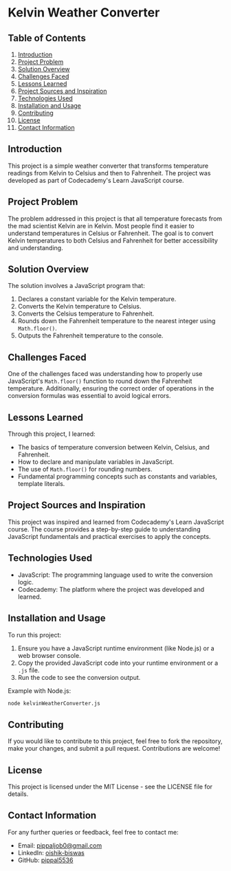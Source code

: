 # Kelvin Weather Converter

## Table of Contents
1. [Introduction](#introduction)
2. [Project Problem](#project-problem)
3. [Solution Overview](#solution-overview)
4. [Challenges Faced](#challenges-faced)
5. [Lessons Learned](#lessons-learned)
6. [Project Sources and Inspiration](#project-sources-and-inspiration)
7. [Technologies Used](#technologies-used)
8. [Installation and Usage](#installation-and-usage)
9. [Contributing](#contributing)
10. [License](#license)
11. [Contact Information](#contact-information)

## Introduction
This project is a simple weather converter that transforms temperature readings from Kelvin to Celsius and then to Fahrenheit. The project was developed as part of Codecademy's Learn JavaScript course.

## Project Problem
The problem addressed in this project is that all temperature forecasts from the mad scientist Kelvin are in Kelvin. Most people find it easier to understand temperatures in Celsius or Fahrenheit. The goal is to convert Kelvin temperatures to both Celsius and Fahrenheit for better accessibility and understanding.

## Solution Overview
The solution involves a JavaScript program that:
1. Declares a constant variable for the Kelvin temperature.
2. Converts the Kelvin temperature to Celsius.
3. Converts the Celsius temperature to Fahrenheit.
4. Rounds down the Fahrenheit temperature to the nearest integer using `Math.floor()`.
5. Outputs the Fahrenheit temperature to the console.


## Challenges Faced
One of the challenges faced was understanding how to properly use JavaScript's `Math.floor()` function to round down the Fahrenheit temperature. Additionally, ensuring the correct order of operations in the conversion formulas was essential to avoid logical errors.

## Lessons Learned
Through this project, I learned:
- The basics of temperature conversion between Kelvin, Celsius, and Fahrenheit.
- How to declare and manipulate variables in JavaScript.
- The use of `Math.floor()` for rounding numbers.
- Fundamental programming concepts such as constants and variables, template literals.

## Project Sources and Inspiration
This project was inspired and learned from Codecademy's Learn JavaScript course. The course provides a step-by-step guide to understanding JavaScript fundamentals and practical exercises to apply the concepts.

## Technologies Used
- JavaScript: The programming language used to write the conversion logic.
- Codecademy: The platform where the project was developed and learned.

## Installation and Usage
To run this project:
1. Ensure you have a JavaScript runtime environment (like Node.js) or a web browser console.
2. Copy the provided JavaScript code into your runtime environment or a `.js` file.
3. Run the code to see the conversion output.

Example with Node.js:
```bash
node kelvinWeatherConverter.js
```

## Contributing
If you would like to contribute to this project, feel free to fork the repository, make your changes, and submit a pull request. Contributions are welcome!

## License
This project is licensed under the MIT License - see the LICENSE file for details.

## Contact Information
For any further queries or feedback, feel free to contact me:
- Email: pippaljob0@gmail.com
- LinkedIn: [oishik-biswas](https://www.linkedin.com/in/oishik-biswas/)
- GitHub: [pippal5536](https://github.com/pippal5536)


